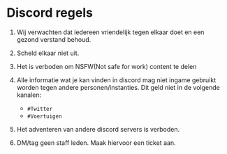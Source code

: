 # Discord regels

1. Wij verwachten dat iedereen vriendelijk tegen elkaar doet en een gezond verstand behoud.

1. Scheld elkaar niet uit.

1. Het is verboden om NSFW(Not safe for work) content te delen

1. Alle informatie wat je kan vinden in discord mag niet ingame gebruikt worden tegen andere personen/instanties.
   Dit geld niet in de volgende kanalen:

   - `#Twitter`
   - `#Voertuigen`

1. Het adventeren van andere discord servers is verboden.

1. DM/tag geen staff leden. Maak hiervoor een ticket aan.
